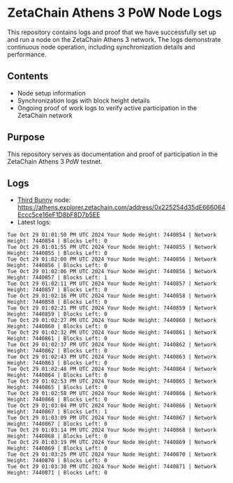 # ZetaChain Athens 3 PoW Node Logs
This repository contains logs and proof that we have successfully set up and run a node on the ZetaChain Athens 3 network. The logs demonstrate continuous node operation, including synchronization details and performance.

## Contents
- Node setup information
- Synchronization logs with block height details
- Ongoing proof of work logs to verify active participation in the ZetaChain network

## Purpose
This repository serves as documentation and proof of participation in the ZetaChain Athens 3 PoW testnet.

## Logs

- [Third Bunny](https://thirdbunny.xyz/) node: https://athens.explorer.zetachain.com/address/0x225254d35dE666064Eccc5ce16eF1D8bF8D7b5EE
- Latest logs:
```
Tue Oct 29 01:01:50 PM UTC 2024 Your Node Height: 7440854 | Network Height: 7440854 | Blocks Left: 0
Tue Oct 29 01:01:55 PM UTC 2024 Your Node Height: 7440855 | Network Height: 7440855 | Blocks Left: 0
Tue Oct 29 01:02:00 PM UTC 2024 Your Node Height: 7440856 | Network Height: 7440856 | Blocks Left: 0
Tue Oct 29 01:02:06 PM UTC 2024 Your Node Height: 7440856 | Network Height: 7440857 | Blocks Left: 1
Tue Oct 29 01:02:11 PM UTC 2024 Your Node Height: 7440857 | Network Height: 7440857 | Blocks Left: 0
Tue Oct 29 01:02:16 PM UTC 2024 Your Node Height: 7440858 | Network Height: 7440858 | Blocks Left: 0
Tue Oct 29 01:02:21 PM UTC 2024 Your Node Height: 7440859 | Network Height: 7440859 | Blocks Left: 0
Tue Oct 29 01:02:27 PM UTC 2024 Your Node Height: 7440860 | Network Height: 7440860 | Blocks Left: 0
Tue Oct 29 01:02:32 PM UTC 2024 Your Node Height: 7440861 | Network Height: 7440861 | Blocks Left: 0
Tue Oct 29 01:02:37 PM UTC 2024 Your Node Height: 7440862 | Network Height: 7440862 | Blocks Left: 0
Tue Oct 29 01:02:43 PM UTC 2024 Your Node Height: 7440863 | Network Height: 7440863 | Blocks Left: 0
Tue Oct 29 01:02:48 PM UTC 2024 Your Node Height: 7440864 | Network Height: 7440864 | Blocks Left: 0
Tue Oct 29 01:02:53 PM UTC 2024 Your Node Height: 7440865 | Network Height: 7440865 | Blocks Left: 0
Tue Oct 29 01:02:58 PM UTC 2024 Your Node Height: 7440866 | Network Height: 7440866 | Blocks Left: 0
Tue Oct 29 01:03:04 PM UTC 2024 Your Node Height: 7440866 | Network Height: 7440867 | Blocks Left: 1
Tue Oct 29 01:03:09 PM UTC 2024 Your Node Height: 7440867 | Network Height: 7440867 | Blocks Left: 0
Tue Oct 29 01:03:14 PM UTC 2024 Your Node Height: 7440868 | Network Height: 7440868 | Blocks Left: 0
Tue Oct 29 01:03:19 PM UTC 2024 Your Node Height: 7440869 | Network Height: 7440869 | Blocks Left: 0
Tue Oct 29 01:03:25 PM UTC 2024 Your Node Height: 7440870 | Network Height: 7440870 | Blocks Left: 0
Tue Oct 29 01:03:30 PM UTC 2024 Your Node Height: 7440871 | Network Height: 7440871 | Blocks Left: 0
```
